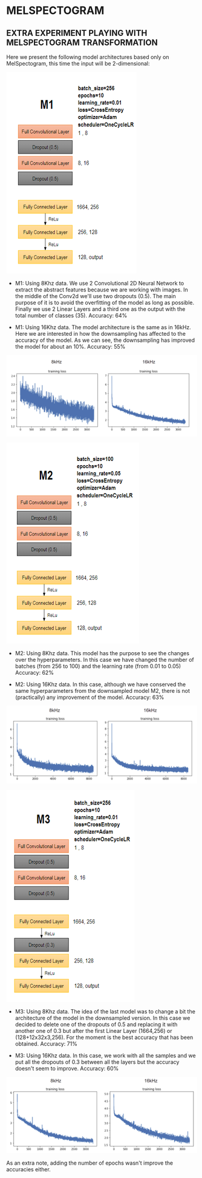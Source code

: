 # MELSPECTOGRAM

## EXTRA EXPERIMENT PLAYING WITH MELSPECTOGRAM TRANSFORMATION

Here we present the following model architectures based only on MelSpectogram, this time the input will be 2-dimensional:

![m1_diagram](https://github.com/unaivicente/FinalProjectAIDL/blob/main/doc/M1_diagram.PNG)

- M1: Using 8Khz data.
We use 2 Convolutional 2D Neural Network to extract the abstract features because we are working with images. In the middle of the Conv2d we'll use two dropouts (0.5). The main purpose of it is to avoid the overfitting of the model as long as possible. Finally we use 2 Linear Layers and a third one as the output with the total number of classes (35).
Accuracy: 64%

- M1: Using 16Khz data.
The model architecture is the same as in 16kHz. Here we are interested in how the downsampling has affected to the accuracy of the model. As we can see, the downsampling has improved the model for about an 10%.
Accuracy: 55%

![m1_train_loss](https://github.com/unaivicente/FinalProjectAIDL/blob/main/doc/training_loss_M1.PNG)

![m2_diagram](https://github.com/unaivicente/FinalProjectAIDL/blob/main/doc/M2_diagram.PNG)

- M2: Using 8Khz data.
This model has the purpose to see the changes over the hyperparameters. In this case we have changed the number of batches (from 256 to 100) and the learning rate (from 0.01 to 0.05)
Accuracy: 62%

- M2: Using 16Khz data.
In this case, although we have conserved the same hyperparameters from the downsampled model M2, there is not (practically) any improvement of the model.
Accuracy: 63%

![m2_train_loss](https://github.com/unaivicente/FinalProjectAIDL/blob/main/doc/training_loss_M2.PNG)

![m3_diagram](https://github.com/unaivicente/FinalProjectAIDL/blob/main/doc/M3_diagram.PNG)

- M3: Using 8Khz data.
The idea of the last model was to change a bit the architecture of the model in the downsampled version. In this case we decided to delete one of the dropouts of 0.5 and replacing it with another one of 0.3 but after the first Linear Layer (1664,256) or (128+12x32x3,256).
For the moment is the best accuracy that has been obtained.
Accuracy: 71%

- M3: Using 16Khz data.
In this case, we work with all the samples and we put all the dropouts of 0.3 between all the layers but the accuracy doesn't seem to improve.
Accuracy: 60%

![m3_train_loss](https://github.com/unaivicente/FinalProjectAIDL/blob/main/doc/training_loss_M3.PNG)

As an extra note, adding the number of epochs wasn't improve the accuracies either. 
